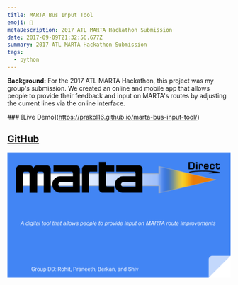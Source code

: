 ```yaml
---
title: MARTA Bus Input Tool
emoji: 🚉
metaDescription: 2017 ATL MARTA Hackathon Submission
date: 2017-09-09T21:32:56.677Z
summary: 2017 ATL MARTA Hackathon Submission
tags:
  - python
---
```

**Background:** For the 2017 ATL MARTA Hackathon, this project was my group's submission. We created an online and mobile app that allows people to provide their feedback and input on MARTA's routes by adjusting the current lines via the online interface.

\### \[Live Demo](https://prakol16.github.io/marta-bus-input-tool/)

## [GitHub](https://github.com/shiv213/marta-bus-input-tool)

![marta](/static/img/marta_input.svg "marta")